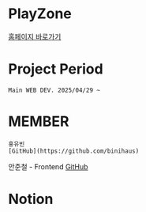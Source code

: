 # PlayZone

[홈페이지 바로가기](https://dsautoline.com)

# Project Period

    Main WEB DEV. 2025/04/29 ~
    
# MEMBER

    홍유빈
    [GitHub](https://github.com/binihaus)
  
   안준철 - Frontend
   [GitHub](https://github.com/CookiePawn)

  
# Notion
    
